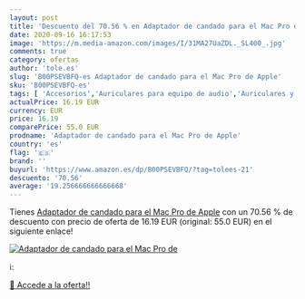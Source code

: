 ```yaml
---
layout: post
title: 'Descuento del 70.56 % en Adaptador de candado para el Mac Pro de '
date: 2020-09-16 16:17:53
image: 'https://m.media-amazon.com/images/I/31MA27UaZDL._SL400_.jpg'
comments: true
category: ofertas
author: 'tole.es'
slug: 'B00PSEVBFQ-es Adaptador de candado para el Mac Pro de Apple'
sku: 'B00PSEVBFQ-es'
tags: [ 'Accesorios','Auriculares para equipo de audio','Auriculares y accesorios','Cables USB','Cables y accesorios','Cables y conectores','Electrónica','Informática','apple', ]
actualPrice: 16.19 EUR
currency: EUR
price: 16.19
comparePrice: 55.0 EUR
prodname: 'Adaptador de candado para el Mac Pro de Apple'
country: 'es'
flag: '🇪🇸'
brand: ''
buyurl: 'https://www.amazon.es/dp/B00PSEVBFQ/?tag=tolees-21'
descuento: '70.56'
average: '19.256666666666668'
---
```


Tienes [Adaptador de candado para el Mac Pro de Apple](https://www.amazon.es/dp/B00PSEVBFQ/?tag=tolees-21) con un 70.56 % de descuento con precio de oferta de 16.19 EUR (original: 55.0 EUR) en el siguiente enlace!

[![Adaptador de candado para el Mac Pro de ](https://m.media-amazon.com/images/I/31MA27UaZDL._SL400_.jpg)](https://www.amazon.es/dp/B00PSEVBFQ/?tag=tolees-21)

ℹ️:


[🛒 Accede a la oferta!!](https://www.amazon.es/dp/B00PSEVBFQ/?tag=tolees-21)
